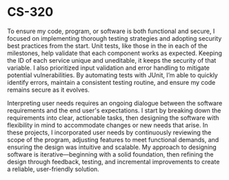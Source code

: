 # CS-320
To ensure my code, program, or software is both functional and secure, I focused on implementing thorough testing strategies and adopting security best practices from the start. Unit tests, like those in the in each of the milestones, help validate that each component works as expected. Keeping the ID of each service unique and uneditable, it keeps the security of that variable. I also prioritized input validation and error handling to mitigate potential vulnerabilities. By automating tests with JUnit, I’m able to quickly identify errors, maintain a consistent testing routine, and ensure my code remains secure as it evolves.

Interpreting user needs requires an ongoing dialogue between the software requirements and the end user's expectations. I start by breaking down the requirements into clear, actionable tasks, then designing the software with flexibility in mind to accommodate changes or new needs that arise. In these projects, I incorporated user needs by continuously reviewing the scope of the program, adjusting features to meet functional demands, and ensuring the design was intuitive and scalable. My approach to designing software is iterative—beginning with a solid foundation, then refining the design through feedback, testing, and incremental improvements to create a reliable, user-friendly solution.
